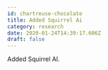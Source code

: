 ```yaml
---
id: chartreuse-chocolate
title: Added Squirrel Ai
category: research
date: 2020-01-24T14:39:17.606Z
draft: false
---
```


Added Squirrel AI.